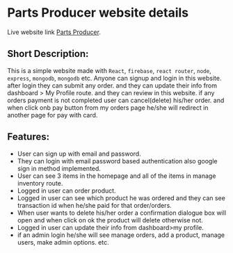 # Parts Producer website details

Live website link [Parts Producer](https://parts-producer.web.app/).

## Short Description: 
This is a simple website made with `React`, `firebase`, `react router`, `node`, `express`, `mongodb`, `mongodb` etc. Anyone can signup and login in this website. after login they can submit any order. and they can update their info from dashboard > My Profile route.
and they can review in this website. if any orders payment is not completed user can cancel(delete)  his/her order.
and when click onb pay button from my orders page he/she will redirect in another page for pay with card.


## Features: 
- User can sign up with email and password.
- They can login with email password based authentication also google sign in method implemented.
- User can see 3 items in the homepage and all of the items in manage inventory route.
- Logged in user can order product.
- Logged in user can see which product he was ordered and they can see transaction id when he/she paid for that order/orders.
- When user wants to delete his/her order a confirmation dialogue box will open and when click on ok the product will delete otherwise not.
- Logged in user can update their info from dashboard>my profile.
- if an admin login he/she will see manage orders, add a product, manage users, make admin options. etc.